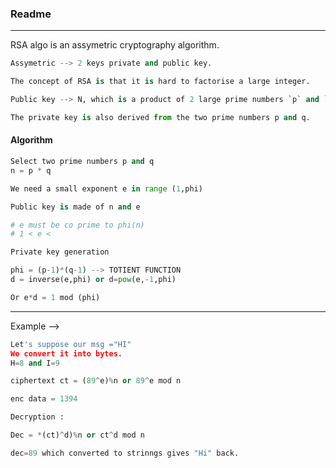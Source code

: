 ### Readme

---

RSA algo is an assymetric cryptography algorithm.


```py
Assymetric --> 2 keys private and public key.

The concept of RSA is that it is hard to factorise a large integer.

Public key --> N, which is a product of 2 large prime numbers `p` and `q`.

The private key is also derived from the two prime numbers p and q.
```

#### Algorithm

```py
Select two prime numbers p and q
n = p * q

We need a small exponent e in range (1,phi)

Public key is made of n and e

# e must be co prime to phi(n)
# 1 < e < 

Private key generation 

phi = (p-1)*(q-1) --> TOTIENT FUNCTION
d = inverse(e,phi) or d=pow(e,-1,phi)

Or e*d = 1 mod (phi)
```

---

Example --> 

```py
Let's suppose our msg ="HI"
We convert it into bytes.
H=8 and I=9

ciphertext ct = (89^e)%n or 89^e mod n

enc data = 1394

Decryption : 

Dec = *(ct)^d)%n or ct^d mod n

dec=89 which converted to strinngs gives "Hi" back.
```










